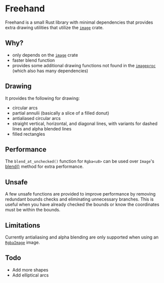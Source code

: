 # Freehand

Freehand is a small Rust library with minimal dependencies that provides extra drawing utilities that utilize the [`image`](https://github.com/image-rs/image) crate.

## Why?

- only depends on the [`image`](https://github.com/image-rs/image) crate
- faster blend function
- provides some additional drawing functions not found in the [`imageproc`](https://docs.rs/imageproc/latest/imageproc/) (which also has many dependencies)

## Drawing

It provides the following for drawing:
- circular arcs
- partial annulii (basically a slice of a filled donut)
- antialiased circular arcs
- straight vertical, horizontal, and diagonal lines, with variants for dashed lines and alpha blended lines
- filled rectangles

## Performance

The `blend_at_unchecked()` function for `Rgba<u8>` can be used over `Image`'s [blend()](https://docs.rs/image/latest/image/struct.Rgba.html#method.blend) method for extra performance.

## Unsafe

A few unsafe functions are provided to improve performance by removing redundant bounds checks and eliminating unnecessary branches.
This is useful when you have already checked the bounds or know the coordinates must be within the bounds.

## Limitations

Currently antialiasing and alpha blending are only supported when using an [`RgbaImage`](https://docs.rs/image/latest/image/type.RgbaImage.html) image.

## Todo

- Add more shapes
- Add elliptical arcs



